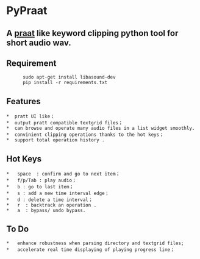 # PyPraat

A  [praat](http://www.fon.hum.uva.nl/praat) like keyword clipping python tool  for short audio wav.
---------------------

## Requirement

```
      sudo apt-get install libasound-dev
      pip install -r requirements.txt
```

## Features

    *  pratt UI like；
    *  output pratt compatible textgrid files；
    *  can browse and operate many audio files in a list widget smoothly.
    *  convinient clipping operations thanks to the hot keys；
    *  support total operation history .

## Hot Keys

    *   space  : confirm and go to next item；
    *   f/p/Tab : play audio；
    *   b : go to last item；
    *   s : add a new time interval edge；
    *   d : delete a time interval； 
    *   r  : backtrack an operation .
    *   a  : bypass/ undo bypass.

## To Do

    *   enhance robustness when parsing directory and textgrid files;
    *   accelerate real time displaying of playing progress line；
